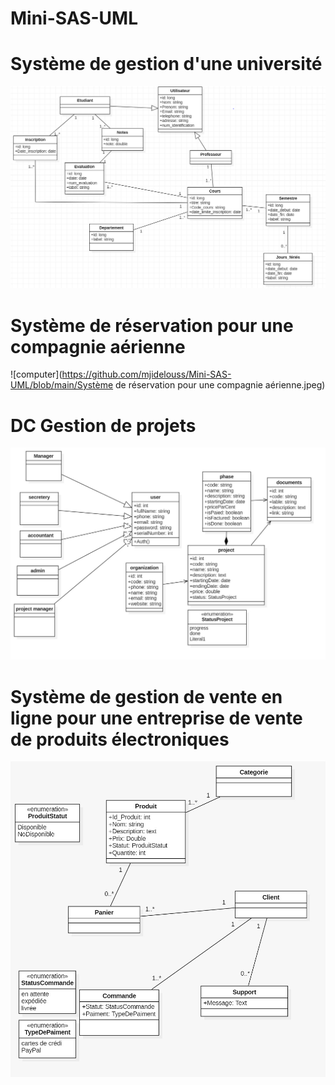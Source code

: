 # Mini-SAS-UML

# Système de gestion d'une université
![computer](https://github.com/mjidelouss/Mini-SAS-UML/blob/main/Système-de-gestion-d'une-université.png)

# Système de réservation pour une compagnie aérienne
![computer](https://github.com/mjidelouss/Mini-SAS-UML/blob/main/Système de réservation pour une compagnie aérienne.jpeg)
# DC Gestion de projets
![computer](https://github.com/mjidelouss/Mini-SAS-UML/blob/main/DC-Gestion-de-projets.jpeg)

# Système de gestion de vente en ligne pour une entreprise de vente de produits électroniques
![computer](https://github.com/mjidelouss/Mini-SAS-UML/blob/main/Système-de-gestion-de-vente-en-ligne-pour-une-entreprise-de-vente-de-produits-électroniques.jpeg)

